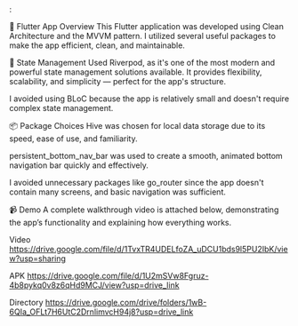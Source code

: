 :

📱 Flutter App Overview
This Flutter application was developed using Clean Architecture and the MVVM pattern. I utilized several useful packages to make the app efficient, clean, and maintainable.

🧠 State Management
Used Riverpod, as it's one of the most modern and powerful state management solutions available. It provides flexibility, scalability, and simplicity — perfect for the app's structure.

I avoided using BLoC because the app is relatively small and doesn't require complex state management.

📦 Package Choices
Hive was chosen for local data storage due to its speed, ease of use, and familiarity.

persistent_bottom_nav_bar was used to create a smooth, animated bottom navigation bar quickly and effectively.

I avoided unnecessary packages like go_router since the app doesn't contain many screens, and basic navigation was sufficient.

📹 Demo
A complete walkthrough video is attached below, demonstrating the app’s functionality and explaining how everything works.

Video
https://drive.google.com/file/d/1TvxTR4UDELfoZA_uDCU1bds9l5PU2IbK/view?usp=sharing

APK
https://drive.google.com/file/d/1U2mSVw8Fgruz-4b8pykq0v8z6qHd9MCJ/view?usp=drive_link

Directory
https://drive.google.com/drive/folders/1wB-6QIa_OFLt7H6UtC2DrnlimvcH94j8?usp=drive_link
